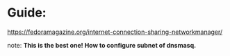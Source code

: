 # Guide:
https://fedoramagazine.org/internet-connection-sharing-networkmanager/

note: **This is the best one! How to configure subnet of dnsmasq.**

